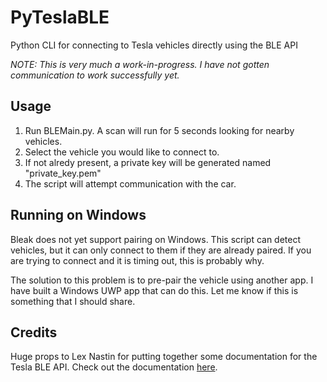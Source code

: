 # PyTeslaBLE
Python CLI for connecting to Tesla vehicles directly using the BLE API

*NOTE: This is very much a work-in-progress. I have not gotten communication to work successfully yet.*


## Usage
1. Run BLEMain.py. A scan will run for 5 seconds looking for nearby vehicles.
2. Select the vehicle you would like to connect to.
3. If not alredy present, a private key will be generated named "private_key.pem"
4. The script will attempt communication with the car.

## Running on Windows
Bleak does not yet support pairing on Windows. This script can detect vehicles, but it can only connect to them if they are already paired. If you are trying to connect and it is timing out, this is probably why.

The solution to this problem is to pre-pair the vehicle using another app. I have built a Windows UWP app that can do this. Let me know if this is something that I should share.

## Credits
Huge props to Lex Nastin for putting together some documentation for the Tesla BLE API. Check out the documentation [here](https://teslabtapi.lexnastin.com/).
